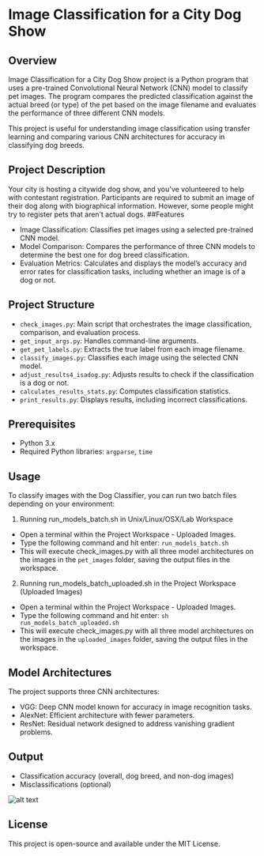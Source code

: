 # Image Classification for a City Dog Show
## Overview
Image Classification for a City Dog Show project is a Python program that uses a pre-trained Convolutional Neural Network (CNN) model to classify pet images. The program compares the predicted classification against the actual breed (or type) of the pet based on the image filename and evaluates the performance of three different CNN models.

This project is useful for understanding image classification using transfer learning and comparing various CNN architectures for accuracy in classifying dog breeds.
## Project Description
Your city is hosting a citywide dog show, and you've volunteered to help with contestant registration. Participants are required to submit an image of their dog along with biographical information. However, some people might try to register pets that aren’t actual dogs.
##Features
- Image Classification: Classifies pet images using a selected pre-trained CNN model.
- Model Comparison: Compares the performance of three CNN models to determine the best one for dog breed classification.
- Evaluation Metrics: Calculates and displays the model’s accuracy and error rates for classification tasks, including whether an image is of a dog or not.
## Project Structure
- `check_images.py`: Main script that orchestrates the image classification, comparison, and evaluation process.
- `get_input_args.py`: Handles command-line arguments.
- `get_pet_labels.py`: Extracts the true label from each image filename.
- `classify_images.py`: Classifies each image using the selected CNN model.
- `adjust_results4_isadog.py`: Adjusts results to check if the classification is a dog or not.
- `calculates_results_stats.py`: Computes classification statistics.
- `print_results.py`: Displays results, including incorrect classifications.
## Prerequisites
- Python 3.x
- Required Python libraries: `argparse`, `time`
## Usage
To classify images with the Dog Classifier, you can run two batch files depending on your environment:

1. Running run_models_batch.sh in Unix/Linux/OSX/Lab Workspace
- Open a terminal within the Project Workspace - Uploaded Images.
- Type the following command and hit enter: `run_models_batch.sh`
- This will execute check_images.py with all three model architectures on the images in the `pet_images` folder, saving the output files in the workspace.
2. Running run_models_batch_uploaded.sh in the Project Workspace (Uploaded Images)
- Open a terminal within the Project Workspace - Uploaded Images.
- Type the following command and hit enter: `sh run_models_batch_uploaded.sh`
- This will execute check_images.py with all three model architectures on the images in the `uploaded_images` folder, saving the output files in the workspace.

## Model Architectures
The project supports three CNN architectures:
- VGG: Deep CNN model known for accuracy in image recognition tasks.
- AlexNet: Efficient architecture with fewer parameters.
- ResNet: Residual network designed to address vanishing gradient problems.
## Output
- Classification accuracy (overall, dog breed, and non-dog images)
- Misclassifications (optional)
  
![alt text](https://video.udacity-data.com/topher/2018/March/5aa84e54_aipnd-intropythonlab-results/aipnd-intropythonlab-results.png)

## License
This project is open-source and available under the MIT License.
